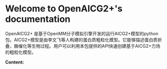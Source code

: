 #  Welcome to OpenAICG2+'s documentation

OpenAICG2+ 是基于OpenMM分子模拟引擎开发的运行AICG2+模型的python包。AICG2+模型是由李文飞等人构建的蛋白质粗粒化模型。它能够描述蛋白质折叠，酶催化等生物过程。用户可以利用本包提供的API快速创建基于AICG2+力场的粗粒化模型。


**Content:**

```{tableofcontents}
```
